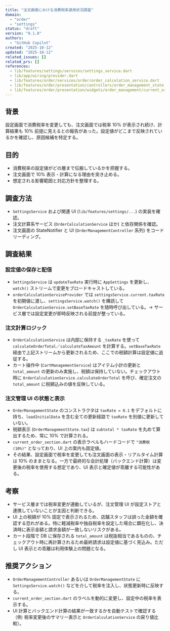 ```yaml
---
title: "注文画面における消費税率適用状況調査"
domain:
  - "order"
  - "settings"
status: "draft"
version: "0.1.0"
authors:
  - "GitHub Copilot"
created: "2025-10-12"
updated: "2025-10-12"
related_issues: []
related_prs: []
references:
  - lib/features/settings/services/settings_service.dart
  - lib/app/wiring/provider.dart
  - lib/features/order/services/order/order_calculation_service.dart
  - lib/features/order/presentation/controllers/order_management_state.dart
  - lib/features/order/presentation/widgets/order_management/current_order_section.dart
---
```


## 背景
設定画面で消費税率を変更しても、注文画面では税率 10% が表示され続け、計算結果も 10% 前提に見えるとの報告があった。設定値がどこまで反映されているかを確認し、原因候補を特定する。

## 目的
- 消費税率の設定値がどの層まで伝搬しているかを把握する。
- 注文画面で 10% 表示・計算になる理由を突き止める。
- 想定される影響範囲と対応方針を整理する。

## 調査方法
- `SettingsService` および関連 UI (`lib/features/settings/...`) の実装を確認。
- 注文計算系サービス (`OrderCalculationService` ほか) と依存関係を確認。
- 注文画面の StateNotifier と UI (`OrderManagementController` 系列) をコードリーディング。

## 調査結果
### 設定値の保存と配信
- `SettingsService` は `updateTaxRate` 実行時に `AppSettings` を更新し、`watch()` ストリームで変更をブロードキャストしている。
- `orderCalculationServiceProvider` では `settingsService.current.taxRate` を初期値に渡し、`settingsService.watch()` を購読して `OrderCalculationService.setBaseTaxRate` を随時呼び出している。→ サービス層では設定変更が即時反映される前提が整っている。

### 注文計算ロジック
- `OrderCalculationService` は内部に保持する `_taxRate` を使って `calculateOrderTotal`／`calculateTaxAmount` を計算する。`setBaseTaxRate` 経由で上記ストリームから更新されるため、ここでの税額計算は設定値に追従する。
- カート操作中 (`CartManagementService`) はアイテム小計の更新と `total_amount` の更新のみ実施し、税額は保持していない。チェックアウト時に `OrderCalculationService.calculateOrderTotal` を呼び、確定注文の `total_amount` に税額込みの値を反映している。

### 注文管理 UI の状態と表示
- `OrderManagementState` のコンストラクタは `taxRate = 0.1` をデフォルトに持ち、`loadInitialData` を含む全ての更新経路で `taxRate` を別値に更新していない。
- 税額表示 (`OrderManagementState.tax`) は `subtotal * taxRate` を丸めて算出するため、常に 10% で計算される。
- `current_order_section.dart` の表示ラベルもハードコードで `"消費税 (10%)"` となっており、UI 上の案内も固定値。
- その結果、設定画面で税率を変更しても注文画面の表示・リアルタイム計算は 10% のままとなる。一方で最終的な会計処理（バックエンド計算）は変更後の税率を使用する想定であり、UI 表示と確定値が乖離する可能性がある。

## 考察
- サービス層までは税率変更が連動しているが、注文管理 UI が設定ストアと連携していないことが主因と判断できる。
- UI 上の税額が 10% 固定で表示されるため、店舗スタッフは誤った金額を確認する恐れがある。特に軽減税率や独自税率を設定した場合に顕在化し、決済時に表示金額と請求金額が一致しないリスクがある。
- カート段階で DB に保存される `total_amount` は税抜相当であるものの、チェックアウト時に再計算されるため最終請求は設定値に基づく見込み。ただし UI 表示との乖離は利用体験上の問題となる。

## 推奨アクション
- `OrderManagementController` あるいは `OrderManagementState` に `SettingsService.watch()` などを介して税率を注入し、状態更新時に反映する。
- `current_order_section.dart` のラベルを動的に変更し、設定中の税率を表示する。
- UI 計算とバックエンド計算の結果が一致するかを自動テストで確認する（例: 税率変更後のサマリー表示と `OrderCalculationService` の戻り値比較）。
